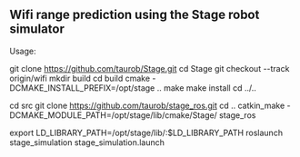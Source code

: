 Wifi range prediction using the Stage robot simulator
-----------------------------------------------------

Usage:

git clone https://github.com/taurob/Stage.git
cd Stage
git checkout --track origin/wifi
mkdir build
cd build
cmake -DCMAKE_INSTALL_PREFIX=/opt/stage ..
make
make install
cd ../..

cd src
git clone https://github.com/taurob/stage_ros.git
cd ..
catkin_make -DCMAKE_MODULE_PATH=/opt/stage/lib/cmake/Stage/ stage_ros

export LD_LIBRARY_PATH=/opt/stage/lib/:$LD_LIBRARY_PATH
roslaunch stage_simulation stage_simulation.launch
